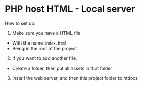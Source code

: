 # PHP host HTML - Local server

How to set up:
1. Make sure you have a HTML file
  - With the name `index.html`
  - Being in the root of the project
2. If you want to add another file,
  - Create a folder, then put all assets in that folder
3. Install the web server, and then this project folder to htdocs
